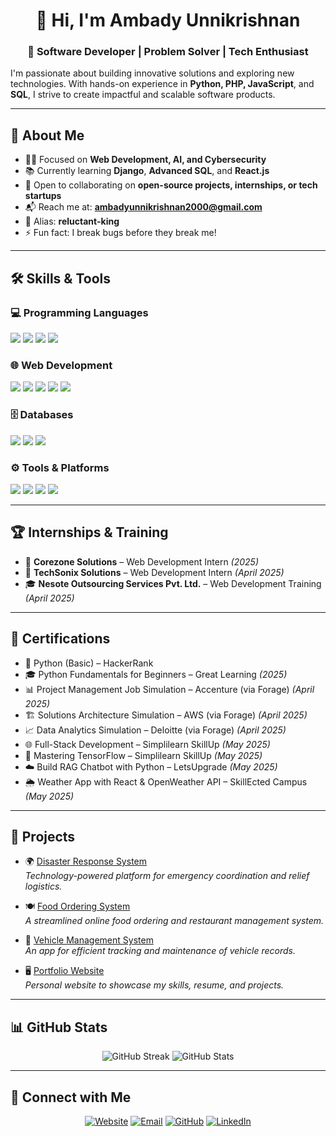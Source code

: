 <h1 align="center">👋 Hi, I'm Ambady Unnikrishnan</h1>
<h3 align="center">🚀 Software Developer | Problem Solver | Tech Enthusiast</h3>

I'm passionate about building innovative solutions and exploring new technologies. With hands-on experience in **Python, PHP, JavaScript**, and **SQL**, I strive to create impactful and scalable software products.

---

## 🔹 About Me  
- 👨‍💻 Focused on **Web Development, AI, and Cybersecurity**  
- 📚 Currently learning **Django**, **Advanced SQL**, and **React.js**  
- 🤝 Open to collaborating on **open-source projects, internships, or tech startups**  
- 📬 Reach me at: **ambadyunnikrishnan2000@gmail.com**  
- 👾 Alias: **reluctant-king**  
- ⚡ Fun fact: I break bugs before they break me!

---

## 🛠️ Skills & Tools  

### 💻 Programming Languages  
<p align="left">  
  <img src="https://img.shields.io/badge/Python-%2314354C.svg?logo=python&logoColor=white" />
  <img src="https://img.shields.io/badge/PHP-%23777BB4.svg?logo=php&logoColor=white" />
  <img src="https://img.shields.io/badge/JavaScript-%23F7DF1E.svg?logo=javascript&logoColor=black" />
  <img src="https://img.shields.io/badge/C++-%2300599C.svg?logo=c%2B%2B&logoColor=white" />
</p>

### 🌐 Web Development  
<p align="left">  
  <img src="https://img.shields.io/badge/HTML5-%23E34F26.svg?logo=html5&logoColor=white" />
  <img src="https://img.shields.io/badge/CSS3-%231572B6.svg?logo=css3&logoColor=white" />
  <img src="https://img.shields.io/badge/Bootstrap-%23563D7C.svg?logo=bootstrap&logoColor=white" />
  <img src="https://img.shields.io/badge/Django-%23092E20.svg?logo=django&logoColor=white" />
  <img src="https://img.shields.io/badge/TailwindCSS-%2338B2AC.svg?logo=tailwind-css&logoColor=white" />
</p>

### 🗄️ Databases  
<p align="left">  
  <img src="https://img.shields.io/badge/MySQL-%2300f.svg?logo=mysql&logoColor=white" />
  <img src="https://img.shields.io/badge/SQLite-%2307405e.svg?logo=sqlite&logoColor=white" />
  <img src="https://img.shields.io/badge/SQLyog-%231572B6.svg?logo=datagrip&logoColor=white" />
</p>

### ⚙️ Tools & Platforms  
<p align="left">  
  <img src="https://img.shields.io/badge/VSCode-%23007ACC.svg?logo=visual-studio-code&logoColor=white" />
  <img src="https://img.shields.io/badge/Git-%23F05033.svg?logo=git&logoColor=white" />
  <img src="https://img.shields.io/badge/Linux-FCC624?logo=linux&logoColor=black" />
  <img src="https://img.shields.io/badge/Microsoft%20Office-%23D83B01.svg?logo=microsoft-office&logoColor=white" />
</p>

---

## 🏆 Internships & Training  

- 💼 **Corezone Solutions** – Web Development Intern _(2025)_  
- 💼 **TechSonix Solutions** – Web Development Intern _(April 2025)_  
- 🎓 **Nesote Outsourcing Services Pvt. Ltd.** – Web Development Training _(April 2025)_

---

## 📜 Certifications  
- 🐍 Python (Basic) – HackerRank  
- 🎓 Python Fundamentals for Beginners – Great Learning _(2025)_  
- 📊 Project Management Job Simulation – Accenture (via Forage) _(April 2025)_  
- 🏗️ Solutions Architecture Simulation – AWS (via Forage) _(April 2025)_  
- 📈 Data Analytics Simulation – Deloitte (via Forage) _(April 2025)_  
- 🌐 Full-Stack Development – Simplilearn SkillUp _(May 2025)_  
- 🤖 Mastering TensorFlow – Simplilearn SkillUp _(May 2025)_  
- ☁️ Build RAG Chatbot with Python – LetsUpgrade _(May 2025)_  
- 🌦️ Weather App with React & OpenWeather API – SkillEcted Campus _(May 2025)_

---

## 🚀 Projects  
- 🌍 [Disaster Response System](https://github.com/reluctant-king/Disaster-Response-System)  
  _Technology-powered platform for emergency coordination and relief logistics._

- 🍽️ [Food Ordering System](https://github.com/reluctant-king/food-ordering)  
  _A streamlined online food ordering and restaurant management system._

- 🚗 [Vehicle Management System](https://github.com/reluctant-king/vechile-management-system)  
  _An app for efficient tracking and maintenance of vehicle records._

- 🖥️ [Portfolio Website](https://github.com/reluctant-king/portfolio)  
  _Personal website to showcase my skills, resume, and projects._

---

## 📊 GitHub Stats  
<p align="center">
  <img src="https://github-readme-streak-stats.herokuapp.com/?user=reluctant-king&theme=algolia" alt="GitHub Streak" />
  <img src="https://github-readme-stats.vercel.app/api?username=reluctant-king&show_icons=true&count_private=true&theme=algolia" alt="GitHub Stats" />
</p>

---

## 🔗 Connect with Me  
<p align="center">
  <a href="https://ambadyunnikrishnan.netlify.app/"><img src="https://img.icons8.com/bubbles/50/000000/web.png" alt="Website" /></a>
  <a href="mailto:ambadyunnikrishnan2000@gmail.com"><img src="https://img.icons8.com/bubbles/50/000000/gmail.png" alt="Email" /></a>
  <a href="https://github.com/reluctant-king"><img src="https://img.icons8.com/bubbles/50/000000/github.png" alt="GitHub" /></a>
  <a href="https://www.linkedin.com/in/ambadyunnikrishnan"><img src="https://img.icons8.com/bubbles/50/000000/linkedin.png" alt="LinkedIn" /></a>
</p>
